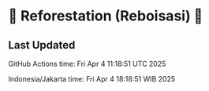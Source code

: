 
# 🌳 Reforestation (Reboisasi) 🌲

## Last Updated

GitHub Actions time: Fri Apr  4 11:18:51 UTC 2025

Indonesia/Jakarta time: Fri Apr  4 18:18:51 WIB 2025
